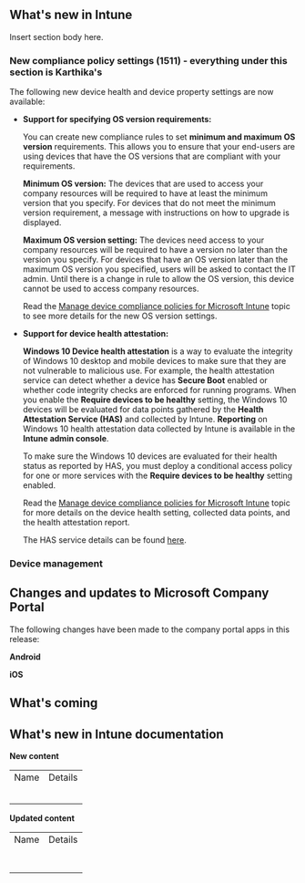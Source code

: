 
## What's new in Intune
Insert section body here.

### New compliance policy settings (1511) - everything under this section is Karthika's
The following new device health and device property settings are now available:

- **Support for specifying OS version requirements:**

   You can create new compliance rules to set **minimum and maximum OS version** requirements. This allows you to ensure that your end-users are using devices that have the OS versions that are compliant with your requirements.

   **Minimum OS version:** The devices that are used to access your company resources will be required to have at least the minimum version  that you specify. For devices that do not meet the minimum version requirement, a message with instructions on how to upgrade is displayed.

   **Maximum OS version setting:** The devices need access to your company resources will be required to have a version no later than the version you specify. For devices that have an OS version later than the maximum OS version you specified, users will be asked to contact the IT admin. Until there is a change in rule to allow the OS version, this device cannot be used to access company resources.

   Read the [Manage device compliance policies for Microsoft Intune](../Topic/Manage_device_compliance_policies_for_Microsoft_Intune.md) topic to see more details for the new OS version settings.

- **Support for device health attestation:**

   **Windows 10 Device health attestation**  is a way to evaluate the integrity of Windows 10 desktop and mobile devices to make sure that they are not vulnerable to malicious use. For example, the health attestation service can detect whether a device has **Secure Boot** enabled or whether code integrity checks are enforced for running programs.  When you enable the **Require devices to be healthy** setting, the Windows 10 devices will be evaluated for data points gathered by the **Health Attestation Service (HAS)** and collected by Intune.  **Reporting** on Windows 10 health attestation data collected by Intune is available in the **Intune admin console**.

   To make sure the Windows 10 devices  are evaluated for their health status as reported by HAS, you must deploy a conditional access policy for one or more services with the **Require devices to be healthy** setting enabled.

   Read the [Manage device compliance policies for Microsoft Intune](../Topic/Manage_device_compliance_policies_for_Microsoft_Intune.md) topic for more details on the device health setting, collected data points, and  the health attestation report.

   The HAS service details can be found [here](https://msdn.microsoft.com/en-us/library/dn934876.aspx).

### Device management

## Changes and updates to Microsoft Company Portal
The following changes have been made to the company portal apps in this release:

**Android**

**iOS**

## What's coming

## What's new in Intune documentation
**New content**

|||
|-|-|
|Name <br /> <br />|Details <br /> <br />|
|||
|||
**Updated content**

|||
|-|-|
|Name <br /> <br />|Details <br /> <br />|
|||
|||
|||
|||
